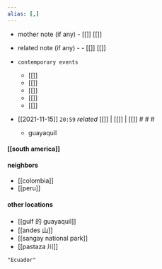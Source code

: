 ```yaml
---
alias: [,]
---
```

- mother note (if any)
		- [[]] [[]]
- related note (if any) -
		- [[]] [[]]
- `contemporary events`
	- [[]]
	- [[]]
	- [[]]
	- [[]]
	- [[]]

- [[2021-11-15]]  `20:59` _related_ [[]] | [[]] | [[]] # # #
	- guayaquil
#### [[south america]]

#### neighbors
- [[colombia]]
- [[peru]]

#### other locations
- [[gulf 的 guayaquil]]
- [[andes 山]]
- [[sangay national park]]
- [[pastaza 川]]

```query
"Ecuador"
```